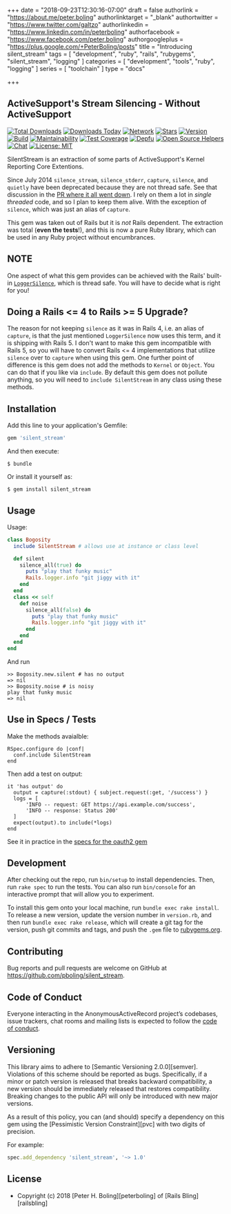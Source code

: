+++
date = "2018-09-23T12:30:16-07:00"
draft = false
authorlink = "https://about.me/peter.boling"
authorlinktarget = "_blank"
authortwitter = "https://www.twitter.com/galtzo"
authorlinkedin = "https://www.linkedin.com/in/peterboling"
authorfacebook = "https://www.facebook.com/peter.boling"
authorgoogleplus = "https://plus.google.com/+PeterBoling/posts"
title = "Introducing silent_stream"
tags = [ "development", "ruby", "rails", "rubygems", "silent_stream", "logging" ]
categories = [ "development", "tools", "ruby", "logging" ]
series = [ "toolchain" ]
type = "docs"

+++

## ActiveSupport's Stream Silencing - Without ActiveSupport

[![Total Downloads](https://img.shields.io/gem/rt/silent_stream.svg)](https://github.com/pboling/silent_stream)
[![Downloads Today](https://img.shields.io/gem/rd/silent_stream.svg)](https://github.com/pboling/silent_stream)
[![Network](https://img.shields.io/github/forks/pboling/silent_stream.svg?style=social)](https://github.com/pboling/silent_stream/network)
[![Stars](https://img.shields.io/github/stars/pboling/silent_stream.svg?style=social)](https://github.com/pboling/silent_stream/stargazers)
[![Version](https://img.shields.io/gem/v/silent_stream.svg)](https://rubygems.org/gems/silent_stream)
[![Build](https://img.shields.io/travis/pboling/silent_stream.svg)](https://travis-ci.org/pboling/silent_stream)
[![Maintainability](https://api.codeclimate.com/v1/badges/ced7e39984dd9c27c528/maintainability)](https://codeclimate.com/github/pboling/silent_stream/maintainability)
[![Test Coverage](https://api.codeclimate.com/v1/badges/ced7e39984dd9c27c528/test_coverage)](https://codeclimate.com/github/pboling/silent_stream/test_coverage)
[![Depfu](https://badges.depfu.com/badges/6633827ecc1ad3b5dd749b4ac822347b/count.svg)](https://depfu.com/github/pboling/silent_stream?project_id=5828)
[![Open Source Helpers](https://www.codetriage.com/pboling/silent_stream/badges/users.svg)](https://www.codetriage.com/pboling/silent_stream)
[![Chat](https://img.shields.io/gitter/room/pboling/silent_stream.svg)](https://gitter.im/pboling/silent_stream)
[![License: MIT](https://img.shields.io/badge/License-MIT-green.svg)](https://opensource.org/licenses/MIT)

SilentStream is an extraction of some parts of ActiveSupport's Kernel Reporting Core Extentions.

Since July 2014 `silence_stream`, `silence_stderr`, `capture`, `silence`, and `quietly` have been deprecated because they are not thread safe.  See that discussion in the [PR where it all went down](https://github.com/rails/rails/pull/13392). I rely on them a lot in *single threaded* code, and so I plan to keep them alive.  With the exception of `silence`, which was just an alias of `capture`.

This gem was taken out of Rails but it is *not* Rails dependent.  The extraction was total (**even the tests**!), and this is now a pure Ruby library, which can be used in any Ruby project without encumbrances.

## NOTE

One aspect of what this gem provides can be achieved with the Rails' built-in [`LoggerSilence`](https://github.com/rails/rails/blob/5-2-stable/activesupport/lib/active_support/logger_silence.rb), which is thread safe.  You will have to decide what is right for you!

## Doing a Rails <= 4 to Rails >= 5 Upgrade?

The reason for not keeping `silence` as it was in Rails 4, i.e. an alias of `capture`, is that the just mentioned `LoggerSilence` now uses this term, and it is shipping with Rails 5. I don't want to make this gem incompatible with Rails 5, so you will have to convert Rails <= 4 implementations that utilize `silence` over to `capture` when using this gem.  One further point of difference is this gem does not add the methods to `Kernel` or `Object`.  You can do that if you like via `include`.  By default this gem does not pollute anything, so you will need to `include SilentStream` in any class using these methods.

## Installation

Add this line to your application's Gemfile:

```ruby
gem 'silent_stream'
```

And then execute:

    $ bundle

Or install it yourself as:

    $ gem install silent_stream

## Usage

Usage:

```ruby
class Bogosity
  include SilentStream # allows use at instance or class level

  def silent
    silence_all(true) do
      puts "play that funky music"
      Rails.logger.info "git jiggy with it"
    end
  end
  class << self
    def noise
      silence_all(false) do
        puts "play that funky music"
        Rails.logger.info "git jiggy with it"
      end
    end
  end
end
```
And run
```
>> Bogosity.new.silent # has no output
=> nil
>> Bogosity.noise # is noisy
play that funky music
=> nil
```

## Use in Specs / Tests

Make the methods avaialble:
```
RSpec.configure do |conf|
  conf.include SilentStream
end
```

Then add a test on output:
```
it 'has output' do
  output = capture(:stdout) { subject.request(:get, '/success') }
  logs = [
      'INFO -- request: GET https://api.example.com/success',
      'INFO -- response: Status 200'
  ]
  expect(output).to include(*logs)
end
```

See it in practice in the [specs for the oauth2 gem](https://github.com/oauth-xx/oauth2/blob/master/spec/oauth2/client_spec.rb#L193)

## Development

After checking out the repo, run `bin/setup` to install dependencies. Then, run `rake spec` to run the tests. You can also run `bin/console` for an interactive prompt that will allow you to experiment.

To install this gem onto your local machine, run `bundle exec rake install`. To release a new version, update the version number in `version.rb`, and then run `bundle exec rake release`, which will create a git tag for the version, push git commits and tags, and push the `.gem` file to [rubygems.org](https://rubygems.org).

## Contributing

Bug reports and pull requests are welcome on GitHub at https://github.com/pboling/silent_stream.

## Code of Conduct

Everyone interacting in the AnonymousActiveRecord project’s codebases, issue trackers, chat rooms and mailing lists is expected to follow the [code of conduct](https://github.com/pboling/silent_stream/blob/master/CODE_OF_CONDUCT.md).

## Versioning

This library aims to adhere to [Semantic Versioning 2.0.0][semver].
Violations of this scheme should be reported as bugs. Specifically,
if a minor or patch version is released that breaks backward
compatibility, a new version should be immediately released that
restores compatibility. Breaking changes to the public API will
only be introduced with new major versions.

As a result of this policy, you can (and should) specify a
dependency on this gem using the [Pessimistic Version Constraint][pvc] with two digits of precision.

For example:

```ruby
spec.add_dependency 'silent_stream', '~> 1.0'
```

## License

* Copyright (c) 2018 [Peter H. Boling][peterboling] of [Rails Bling][railsbling]
